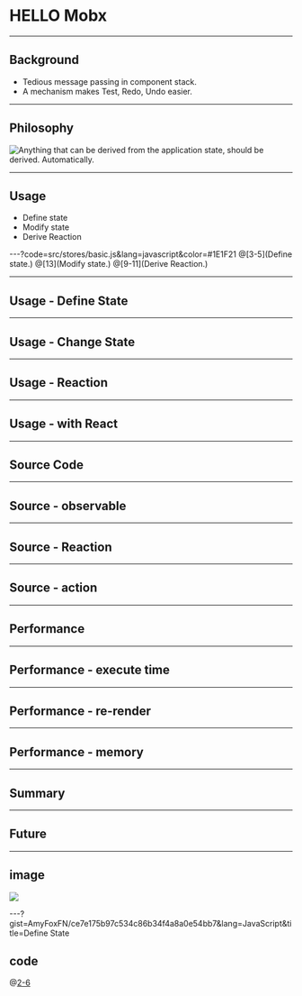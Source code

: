 # HELLO Mobx

---
## Background
- Tedious message passing in component stack.
- A mechanism makes Test, Redo, Undo easier.

---
## Philosophy
![Anything that can be derived from the application state, should be derived. Automatically.](https://mobx.js.org/docs/flow.png)

---
## Usage
- Define state
- Modify state
- Derive Reaction

---?code=src/stores/basic.js&lang=javascript&color=#1E1F21
@[3-5](Define state.)
@[13](Modify state.)
@[9-11](Derive Reaction.)

---
## Usage - Define State

---
## Usage - Change State

---
## Usage - Reaction

---
## Usage - with React

---
## Source Code

---
## Source - observable

---
## Source - Reaction

---
## Source - action

---
## Performance

---
## Performance - execute time

---
## Performance - re-render

---
## Performance - memory

---
## Summary

---
## Future

---
## image

<!-- ![](pitch-assets/flower.jpg) -->
<!-- 111 -->
![](https://avatars1.githubusercontent.com/u/24366060?s=460&v=4)

---?gist=AmyFoxFN/ce7e175b97c534c86b34f4a8a0e54bb7&lang=JavaScript&title=Define State
## code
@[2-6](@observable)
